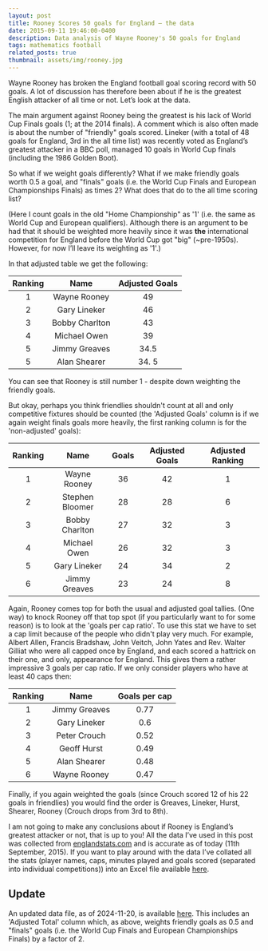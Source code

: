 ```yaml
---
layout: post
title: Rooney Scores 50 goals for England – the data
date: 2015-09-11 19:46:00-0400
description: Data analysis of Wayne Rooney's 50 goals for England
tags: mathematics football
related_posts: true
thumbnail: assets/img/rooney.jpg
---
```


Wayne Rooney has broken the England football goal scoring record with 50 goals. A lot of discussion has therefore been about if he is the greatest English attacker of all time or not. Let’s look at the data.

The main argument against Rooney being the greatest is his lack of World Cup Finals goals (1; at the 2014 finals). A comment which is also often made is about the number of "friendly" goals scored. Lineker (with a total of 48 goals for England, 3rd in the all time list) was recently voted as England’s greatest attacker in a BBC poll, managed 10 goals in World Cup finals (including the 1986 Golden Boot).

So what if we weight goals differently? What if we make friendly goals worth 0.5 a goal, and "finals" goals (i.e. the World Cup Finals and European Championships Finals) as times 2? What does that do to the all time scoring list?

(Here I count goals in the old "Home Championship" as '1' (i.e. the same as World Cup and European qualifiers). Although there is an argument to be had that it should be weighted more heavily since it was **the** international competition for England before the World Cup got "big" (~pre-1950s). However, for now I’ll leave its weighting as '1'.)

In that adjusted table we get the following:

| Ranking |      Name      | Adjusted Goals |
| :-----: | :------------: | :------------: |
|    1    |  Wayne Rooney  |       49       |
|    2    |  Gary Lineker  |       46       |
|    3    | Bobby Charlton |       43       |
|    4    |  Michael Owen  |       39       |
|    5    | Jimmy Greaves  |      34.5      |
|    5    |  Alan Shearer  |     34. 5      |

You can see that Rooney is still number 1 - despite down weighting the friendly goals.

But okay, perhaps you think friendlies shouldn't count at all and only competitive fixtures should be counted (the 'Adjusted Goals' column is if we again weight finals goals more heavily, the first ranking column is for the 'non-adjusted' goals):

| Ranking |      Name       | Goals | Adjusted Goals | Adjusted Ranking |
| :-----: | :-------------: | :---: | :------------: | :--------------: |
|    1    |  Wayne Rooney   |  36   |       42       |        1         |
|    2    | Stephen Bloomer |  28   |       28       |        6         |
|    3    | Bobby Charlton  |  27   |       32       |        3         |
|    4    |  Michael Owen   |  26   |       32       |        3         |
|    5    |  Gary Lineker   |  24   |       34       |        2         |
|    6    |  Jimmy Greaves  |  23   |       24       |        8         |

Again, Rooney comes top for both the usual and adjusted goal tallies. (One way) to knock Rooney off that top spot (if you particularly want to for some reason) is to look at the 'goals per cap ratio'. To use this stat we have to set a cap limit because of the people who didn't play very much. For example, Albert Allen, Francis Bradshaw, John Veitch, John Yates and Rev. Walter Gilliat who were all capped once by England, and each scored a hattrick on their one, and only, appearance for England. This gives them a rather impressive 3 goals per cap ratio. If we only consider players who have at least 40 caps then:

| Ranking |     Name      | Goals per cap |
| :-----: | :-----------: | :-----------: |
|    1    | Jimmy Greaves |     0.77      |
|    2    | Gary Lineker  |      0.6      |
|    3    | Peter Crouch  |     0.52      |
|    4    |  Geoff Hurst  |     0.49      |
|    5    | Alan Shearer  |     0.48      |
|    6    | Wayne Rooney  |     0.47      |

Finally, if you again weighted the goals (since Crouch scored 12 of his 22 goals in friendlies) you would find the order is Greaves, Lineker, Hurst, Shearer, Rooney (Crouch drops from 3rd to 8th).

I am not going to make any conclusions about if Rooney is England’s greatest attacker or not, that is up to you! All the data I’ve used in this post was collected from [englandstats.com](https://www.englandstats.com/) and is accurate as of today (11th September, 2015). If you want to play around with the data I’ve collated all the stats (player names, caps, minutes played and goals scored (separated into individual competitions)) into an Excel file available [here](https://seanelvidge.github.io/assets/files/england_goal_data_2015_09_11.xlsx).

## Update
An updated data file, as of 2024-11-20, is available [here](https://seanelvidge.github.io/assets/files/england_goal_data.csv). This includes an 'Adjusted Total' column which, as above, weights friendly goals as 0.5 and "finals" goals (i.e. the World Cup Finals and European Championships Finals) by a factor of 2.
